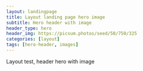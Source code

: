 ```yaml
---
layout: landingpage
title: Layout landing page hero image
subtitle: Hero header with image
header_type: hero
header_img: https://picsum.photos/seed/50/750/325
categories: [layout]
tags: [hero-header, images]
---
```


Layout test, header hero with image